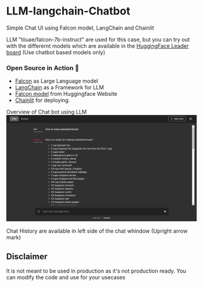 # LLM-langchain-Chatbot
Simple Chat UI using Falcon model, LangChain and Chainlit

LLM "tiiuae/falcon-7b-instruct" are used for this case, but you can try out with the differernt models which are available in the [HuggingFace Leader board](https://huggingface.co/spaces/HuggingFaceH4/open_llm_leaderboard) (Use chatbot based models only)

### Open Source in Action 🚀
- [Falcon](https://falconllm.tii.ae/) as Large Language model
- [LangChain](https://python.langchain.com/en/latest/modules/models/llms/integrations/huggingface_hub.html) as a Framework for LLM
- [Falcon model](https://huggingface.co/tiiuae/falcon-7b-instruct) from Huggingface Website
- [Chainlit](https://docs.chainlit.io/langchain) for deploying.



Overview of Chat bot using LLM 
![Alt text](Chainlit_App.png)


Chat History are available in left side of the chat whindow (Upright arrow mark)

## Disclaimer
It is not meant to be used in production as it's not production ready. You can modify the code and use for your usecases
